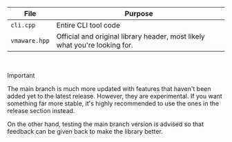 | File | Purpose |
|------|---------|
| `cli.cpp`  | Entire CLI tool code |
| `vmaware.hpp` | Official and original library header, most likely what you're looking for. |

<br>

> [!IMPORTANT]
> The main branch is much more updated with features that haven't been added yet to the latest release. However, they are experimental. 
> If you want something far more stable, it's highly recommended to use the ones in the release section instead.
>
> On the other hand, testing the main branch version is advised so that feedback can be given back to make the library better.